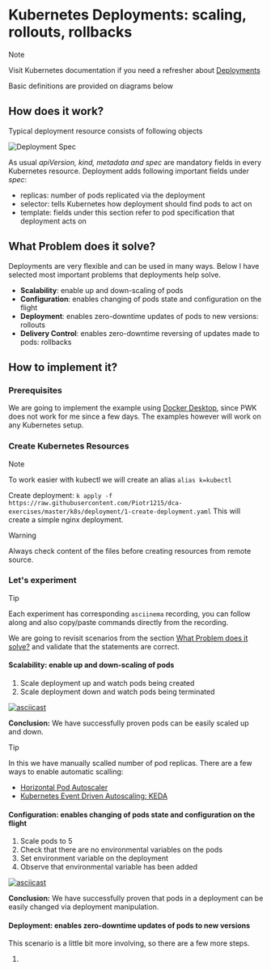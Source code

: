 # Kubernetes Deployments: scaling, rollouts, rollbacks <!-- {docsify-ignore-all} -->

> [!NOTE]
> Visit Kubernetes documentation if you need a refresher about [Deployments](https://kubernetes.io/docs/concepts/workloads/controllers/deployment/)
>
> Basic definitions are provided on diagrams below

## How does it work?

Typical deployment resource consists of following objects

![Deployment Spec](http://www.plantuml.com/plantuml/proxy?cache=yes&src=https://raw.githubusercontent.com/Piotr1215/dca-prep-kit/master/diagrams/k8s-deployment-spec.puml&fmt=png)

As usual *apiVersion, kind, metadata and spec* are mandatory fields in every Kubernetes resource. Deployment adds following important fields under *spec*:

- replicas: number of pods replicated via the deployment
- selector: tells Kubernetes how deployment should find pods to act on
- template: fields under this section refer to pod specification that deployment acts on

## What Problem does it solve?

Deployments are very flexible and can be used in many ways. Below I have selected most important problems that deployments help solve.

- **Scalability**: enable up and down-scaling of pods
- **Configuration**: enables changing of pods state and configuration on the flight
- **Deployment**: enables zero-downtime updates of pods to new versions: rollouts
- **Delivery Control**: enables zero-downtime reversing of updates made to pods: rollbacks

## How to implement it?

### Prerequisites

We are going to implement the example using [Docker Desktop](https://www.docker.com/products/docker-desktop), since PWK does not work for me since a few days.
The examples however will work on any Kubernetes setup.

### Create Kubernetes Resources

> [!NOTE]
> To work easier with kubectl we will create an alias `alias k=kubectl`

Create deployment: `k apply -f https://raw.githubusercontent.com/Piotr1215/dca-exercises/master/k8s/deployment/1-create-deployment.yaml`
This will create a simple nginx deployment.

> [!WARNING]
> Always check content of the files before creating resources from remote source.

### Let's experiment

> [!TIP]
> Each experiment has corresponding `asciinema` recording, you can follow along and also copy/paste commands directly from the recording.

We are going to revisit scenarios from the section [What Problem does it solve?](#What-Problem-does-it-solve?) and validate that the statements are correct.

#### Scalability: enable up and down-scaling of pods

1. Scale deployment up and watch pods being created
2. Scale deployment down and watch pods being terminated

[![asciicast](https://asciinema.org/a/383682.svg)](https://asciinema.org/a/383682)

**Conclusion:** We have successfully proven pods can be easily scaled up and down.

> [!TIP]
> In this we have manually scalled number of pod replicas. There are a few ways to enable automatic scalling:
>
> - [Horizontal Pod Autoscaler](https://kubernetes.io/docs/tasks/run-application/horizontal-pod-autoscale/)
> - [Kubernetes Event Driven Autoscaling: KEDA](https://kubernetes.io/docs/tasks/run-application/horizontal-pod-autoscale/)

#### Configuration: enables changing of pods state and configuration on the flight

1. Scale pods to 5
2. Check that there are no environmental variables on the pods
3. Set environment variable on the deployment
4. Observe that environmental variable has been added

[![asciicast](https://asciinema.org/a/383703.svg)](https://asciinema.org/a/383703)

**Conclusion:** We have successfully proven that pods in a deployment can be easily changed via deployment manipulation.

#### Deployment: enables zero-downtime updates of pods to new versions

This scenario is a little bit more involving, so there are a few more steps.

1.